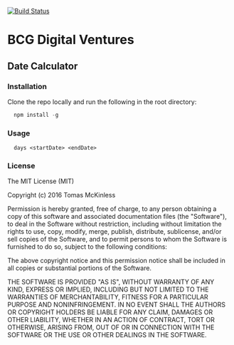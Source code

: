 [![Build Status](https://travis-ci.org/tomasmck/digitalventures.svg?branch=master)](https://travis-ci.org/tomasmck/digitalventures)

# BCG Digital Ventures
## Date Calculator

### Installation
Clone the repo locally and run the following in the root directory:
```js
  npm install -g
```

### Usage
```
  days <startDate> <endDate>
```

### License

The MIT License (MIT)

Copyright (c) 2016 Tomas McKinless

Permission is hereby granted, free of charge, to any person obtaining a copy
of this software and associated documentation files (the "Software"), to deal
in the Software without restriction, including without limitation the rights
to use, copy, modify, merge, publish, distribute, sublicense, and/or sell
copies of the Software, and to permit persons to whom the Software is
furnished to do so, subject to the following conditions:

The above copyright notice and this permission notice shall be included in all
copies or substantial portions of the Software.

THE SOFTWARE IS PROVIDED "AS IS", WITHOUT WARRANTY OF ANY KIND, EXPRESS OR
IMPLIED, INCLUDING BUT NOT LIMITED TO THE WARRANTIES OF MERCHANTABILITY,
FITNESS FOR A PARTICULAR PURPOSE AND NONINFRINGEMENT. IN NO EVENT SHALL THE
AUTHORS OR COPYRIGHT HOLDERS BE LIABLE FOR ANY CLAIM, DAMAGES OR OTHER
LIABILITY, WHETHER IN AN ACTION OF CONTRACT, TORT OR OTHERWISE, ARISING FROM,
OUT OF OR IN CONNECTION WITH THE SOFTWARE OR THE USE OR OTHER DEALINGS IN THE
SOFTWARE.